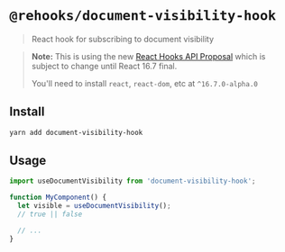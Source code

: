 # `@rehooks/document-visibility-hook`

> React hook for subscribing to document visibility

> **Note:** This is using the new [React Hooks API Proposal](https://reactjs.org/docs/hooks-intro.html)
> which is subject to change until React 16.7 final.
>
> You'll need to install `react`, `react-dom`, etc at `^16.7.0-alpha.0`

## Install

```sh
yarn add document-visibility-hook
```

## Usage

```js
import useDocumentVisibility from 'document-visibility-hook';

function MyComponent() {
  let visible = useDocumentVisibility();
  // true || false

  // ...
}
```
